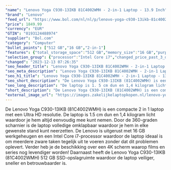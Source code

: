```yaml
---
"name": "Lenovo Yoga C930-13IKB 81C4002WMH - 2-in-1 Laptop - 13.9 Inch"
"brand": "Lenovo"
"feed_url": "https://www.bol.com/nl/nl/p/lenovo-yoga-c930-13ikb-81c4002wmh-2-in-1-laptop-13-9-inch/9200000100874833"
"price": 1849.99
"currency": "EUR"
"GTIN": "0193124488974"
"supplier": "Bol.com"
"category": "Computer"
"bullet_points": ["512 GB","16 GB","2-in-1"]
"features": {"total_storage_space":"512 GB","memory_size":"16 GB","purpose_laptop":"2-in-1"}
"selection_group": {"processor":"Intel Core i7","changed_price_past_3_days":false,"product_family":"Yoga"}
"changed": "2023-12-13 07:26:35"
"seo_header_title": "Lenovo Yoga C930-13IKB 81C4002WMH - 2-in-1 Laptop - 13.9 Inch"
"seo_meta_description": "Lenovo Yoga C930-13IKB 81C4002WMH - 2-in-1 Laptop - 13.9 Inch"
"seo_h1_title": "Lenovo Yoga C930-13IKB 81C4002WMH - 2-in-1 Laptop - 13.9 Inch"
"seo_short_description": "De Lenovo Yoga C930-13IKB (81C4002WMH) is een compacte 2 in 1 laptop met een Ultra HD resolutie."
"seo_long_description": "De laptop is 1. 5 cm dun en 1,4 kilogram licht waardoor je hem altijd eenvoudig mee kunt nemen. Door de 360-graden scharnier is de laptop volledige omklapbaar waardoor je hem in elke gewenste stand kunt neerzetten. De Lenovo is uitgerust met 16 GB werkgeheugen en een Intel Core i7-processor waardoor de laptop ideaal is om meerdere zware taken tegelijk uit te voeren zonder dat dit problemen oplevert. Verder heb je de beschikking over een 4K scherm waarop films en series nog levendiger worden! Daarnaast heeft de Lenovo Yoga C930-13IKB (81C4002WMH) 512 GB SSD-opslagruimte waardoor de laptop veiliger, sneller en betrouwbaarder is."
"short_description": "De Lenovo Yoga C930-13IKB (81C4002WMH) is een compacte 2 in 1 laptop met een Ultra HD resolutie. De laptop is 1.5 cm dun en 1,4 kilogram licht waardoor je hem altijd eenvoudig mee kunt nemen. Door de 360-graden scharnier is de laptop volledige omklapbaar waardoor je hem in elke gewenste stand kunt neerzetten. De Lenovo is uitgerust met 16 GB werkgeheugen en een Intel Core i7-processor waardoor de laptop ideaal is om meerdere zware taken tegelijk uit te voeren zonder dat dit problemen oplevert. Verder heb je de beschikking over een 4K scherm waarop films en series nog levendiger worden! Daarnaast heeft de Lenovo Yoga C930-13IKB (81C4002WMH) 512 GB SSD-opslagruimte waardoor de laptop veiliger, sneller en betrouwbaarder is."
"external_image_url": "https://images.zakelijkelaptopkopen.nl/lenovo-yoga-c930-13ikb-81c4002wmh-2-in-1-laptop-13-9-inch.webp"
---
```


De Lenovo Yoga C930-13IKB (81C4002WMH) is een compacte 2 in 1 laptop met een Ultra HD resolutie. De laptop is 1.5 cm dun en 1,4 kilogram licht waardoor je hem altijd eenvoudig mee kunt nemen. Door de 360-graden scharnier is de laptop volledige omklapbaar waardoor je hem in elke gewenste stand kunt neerzetten. De Lenovo is uitgerust met 16 GB werkgeheugen en een Intel Core i7-processor waardoor de laptop ideaal is om meerdere zware taken tegelijk uit te voeren zonder dat dit problemen oplevert. Verder heb je de beschikking over een 4K scherm waarop films en series nog levendiger worden! Daarnaast heeft de Lenovo Yoga C930-13IKB (81C4002WMH) 512 GB SSD-opslagruimte waardoor de laptop veiliger, sneller en betrouwbaarder is.